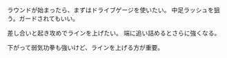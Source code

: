 ラウンドが始まったら、まずはドライブゲージを使いたい。
中足ラッシュを狙う。ガードされてもいい。

差し合いと起き攻めでラインを上げたい。
端に追い詰めるとさらに強くなる。

下がって弱気功拳も強いけど、ラインを上げる方が重要。
